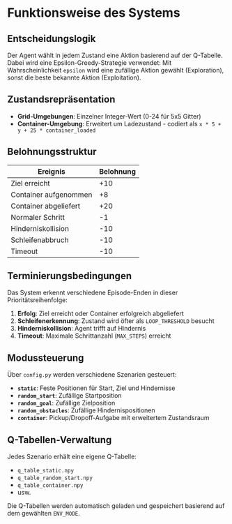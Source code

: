 # Funktionsweise des Systems

## Entscheidungslogik

Der Agent wählt in jedem Zustand eine Aktion basierend auf der Q-Tabelle. Dabei wird eine Epsilon-Greedy-Strategie verwendet: Mit Wahrscheinlichkeit `epsilon` wird eine zufällige Aktion gewählt (Exploration), sonst die beste bekannte Aktion (Exploitation).

## Zustandsrepräsentation

- **Grid-Umgebungen**: Einzelner Integer-Wert (0-24 für 5x5 Gitter)
- **Container-Umgebung**: Erweitert um Ladezustand - codiert als `x * 5 + y + 25 * container_loaded`

## Belohnungsstruktur

| Ereignis | Belohnung |
|----------|-----------|
| Ziel erreicht | +10 |
| Container aufgenommen | +8 |
| Container abgeliefert | +20 |
| Normaler Schritt | -1 |
| Hinderniskollision | -10 |
| Schleifenabbruch | -10 |
| Timeout | -10 |

## Terminierungsbedingungen

Das System erkennt verschiedene Episode-Enden in dieser Prioritätsreihenfolge:
1. **Erfolg**: Ziel erreicht oder Container erfolgreich abgeliefert
2. **Schleifenerkennung**: Zustand wird öfter als `LOOP_THRESHOLD` besucht
3. **Hinderniskollision**: Agent trifft auf Hindernis
4. **Timeout**: Maximale Schrittanzahl (`MAX_STEPS`) erreicht

## Modussteuerung

Über `config.py` werden verschiedene Szenarien gesteuert:
- **`static`**: Feste Positionen für Start, Ziel und Hindernisse
- **`random_start`**: Zufällige Startposition
- **`random_goal`**: Zufällige Zielposition  
- **`random_obstacles`**: Zufällige Hindernispositionen
- **`container`**: Pickup/Dropoff-Aufgabe mit erweitertem Zustandsraum

## Q-Tabellen-Verwaltung

Jedes Szenario erhält eine eigene Q-Tabelle:
- `q_table_static.npy`
- `q_table_random_start.npy`
- `q_table_container.npy`
- usw.

Die Q-Tabellen werden automatisch geladen und gespeichert basierend auf dem gewählten `ENV_MODE`.